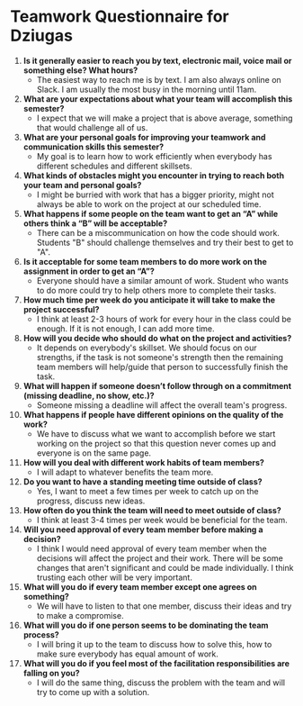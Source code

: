 # Teamwork Questionnaire for Dziugas

1. __Is it generally easier to reach you by text, electronic mail, voice mail or something else?  What hours?__ 
   * The easiest way to reach me is by text. I am also always online on Slack. I am usually the most busy in the morning until 11am.
1. __What are your expectations about what your team will accomplish this semester?__ 
   * I expect that we will make a project that is above average, something that would challenge all of us.
1. __What are your personal goals for improving your teamwork and communication skills this semester?__ 
   * My goal is to learn how to work efficiently when everybody has different schedules and different skillsets.
1. __What kinds of obstacles might you encounter in trying to reach both your team and personal goals?__ 
   * I might be burried with work that has a bigger priority, might not always be able to work on the project at our scheduled time.
1. __What happens if some people on the team want to get an “A” while others think a “B” will be acceptable?__ 
   * There can be a miscommunication on how the code should work. Students "B" should challenge themselves and try their best to get to "A".
1. __Is it acceptable for some team members to do more work on the assignment in order to get an “A”?__ 
   * Everyone should have a similar amount of work. Student who wants to do more could try to help others more to complete their tasks.
1. __How much time per week do you anticipate it will take to make the project successful?__ 
   * I think at least 2-3 hours of work for every hour in the class could be enough. If it is not enough, I can add more time.
1. __How will you decide who should do what on the project and activities?__ 
   * It depends on everybody's skillset. We should focus on our strengths, if the task is not someone's strength then the remaining team members will help/guide that person to successfully finish the task.
1. __What will happen if someone doesn’t follow through on a commitment (missing deadline, no show, etc.)?__ 
   * Someone missing a deadline will affect the overall team's progress.
1. __What happens if people have different opinions on the quality of the work?__ 
   * We have to discuss what we want to accomplish before we start working on the project so that this question never comes up and everyone is on the same page.
1. __How will you deal with different work habits of team members?__ 
   * I will adapt to whatever benefits the team more.
1. __Do you want to have a standing meeting time outside of class?__ 
   * Yes, I want to meet a few times per week to catch up on the progress, discuss new ideas.
1. __How often do you think the team will need to meet outside of class?__ 
   * I think at least 3-4 times per week would be beneficial for the team.
1. __Will you need approval of every team member before making a decision?__ 
   * I think I would need approval of every team member when the decisions will affect the project and their work. There will be some changes that aren't significant and could be made individually. I think trusting each other will be very important.
1. __What will you do if every team member except one agrees on something?__ 
   * We will have to listen to that one member, discuss their ideas and try to make a compromise.
1. __What will you do if one person seems to be dominating the team process?__ 
   * I will bring it up to the team to discuss how to solve this, how to make sure everybody has equal amount of work.
1. __What will you do if you feel most of the facilitation responsibilities are falling on you?__ 
   * I will do the same thing, discuss the problem with the team and will try to come up with a solution.

